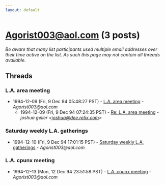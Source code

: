 ```yaml
---
layout: default
---
```


# Agorist003@aol.com (3 posts)

_Be aware that many list participants used multiple email addresses over their time active on the list. As such this page may not contain all threads available._

## Threads

### L.A. area meeting
+ 1994-12-09 (Fri, 9 Dec 94 05:48:27 PST) - [L.A. area meeting](/archive/1994/12/822c158519d258a3265b5f1d3462ccb58566b780a324ca1542769aca0fbab945) - _Agorist003@aol.com_
  + 1994-12-09 (Fri, 9 Dec 94 07:24:35 PST) - [Re: L.A. area meeting](/archive/1994/12/01f29245ed2244b435581ffcd1bbd87d564f5f25c7acb0dce02acc2c222bd993) - _joshua geller \<joshua@dee.retix.com\>_

### Saturday weekly L.A. gatherings
+ 1994-12-10 (Fri, 9 Dec 94 17:01:15 PST) - [Saturday weekly L.A. gatherings](/archive/1994/12/5e7194a68707f461f9b4cdc58825a9e3da60bba1b94e7e77978c8b72ea9d2ed4) - _Agorist003@aol.com_

### L.A. cpunx meeting
+ 1994-12-13 (Mon, 12 Dec 94 23:51:58 PST) - [L.A. cpunx meeting](/archive/1994/12/1ebec4b593dd740a0eddbc8105dd13f40b734fcb7d9bb743c9064b8a7424f0fd) - _Agorist003@aol.com_

